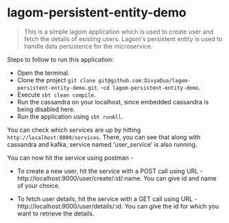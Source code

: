 # lagom-persistent-entity-demo

> This is a simple lagom application which is used to create user and fetch the details of existing users.
> Lagom's persistent entity is used to handle data persistence for the microservice.

Steps to follow to run this application:

- Open the terminal.
- Clone the project ```git clone git@github.com:DivyaDua/lagom-persistent-entity-demo.git```.
-```cd lagom-persistent-entity-demo```.
- Execute ```sbt clean compile```.
- Run the cassandra on your localhost, since embedded cassandra is being disabled here.
- Run the application using ```sbt runAll```.

You can check which services are up by hitting ```http://localhost:8000/services```. There, you can see that along with cassandra and kafka, service named 'user_service' is also running.

You can now hit the service using postman -

- To create a new user, hit the service with a POST call using URL - http://localhost:9000/user/create/:id/:name.
  You can give id and name of your choice.

- To fetch user details, hit the service with a GET call using URL - http://localhost:9000/user/details/:id.
  You can give the id for which you want to retrieve the details.




